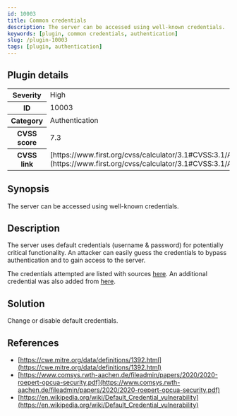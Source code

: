 ```yaml
---
id: 10003
title: Common credentials
description: The server can be accessed using well-known credentials.
keywords: [plugin, common credentials, authentication]
slug: /plugin-10003
tags: [plugin, authentication]
---
```


## Plugin details

<table>
  <tr>
    <th>Severity</th>
    <td>High</td>
  </tr>
  <tr>
    <th>ID</th>
    <td>10003</td>
  </tr>
    <tr>
    <th>Category</th>
    <td>Authentication</td>
  </tr>
    <tr>
    <th>CVSS score</th>
    <td>7.3</td>
  </tr>
  <tr>
    <th>CVSS link</th>
    <td>[https://www.first.org/cvss/calculator/3.1#CVSS:3.1/AV:N/AC:L/PR:N/UI:N/S:U/C:L/I:L/A:L](https://www.first.org/cvss/calculator/3.1#CVSS:3.1/AV:N/AC:L/PR:N/UI:N/S:U/C:L/I:L/A:L)</td>
  </tr>
</table>

## Synopsis

The server can be accessed using well-known credentials.

## Description

The server uses default credentials (username & password) for potentially critical functionality. An attacker can easily guess the credentials to bypass authentication and to gain access to the server.

The credentials attempted are listed with sources [here](https://github.com/COMSYS/msf-opcua/blob/a3d4fedf91ca59055a083c8047cdc7a1de3cbe7e/credentials/opcua_credentials_sources.txt). An additional credential was also added from [here](https://download.beckhoff.com/download/software/ethercat/ekxxxx/ek9160/IOT_EK9160_OPC-UA_with_UaExpert_en_V1.pdf).

## Solution

Change or disable default credentials.

## References

* [https://cwe.mitre.org/data/definitions/1392.html](https://cwe.mitre.org/data/definitions/1392.html)
* [https://www.comsys.rwth-aachen.de/fileadmin/papers/2020/2020-roepert-opcua-security.pdf](https://www.comsys.rwth-aachen.de/fileadmin/papers/2020/2020-roepert-opcua-security.pdf)
* [https://en.wikipedia.org/wiki/Default_Credential_vulnerability](https://en.wikipedia.org/wiki/Default_Credential_vulnerability)
